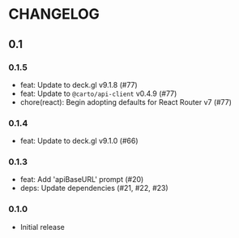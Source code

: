 # CHANGELOG

## 0.1

### 0.1.5

- feat: Update to deck.gl v9.1.8 (#77)
- feat: Update to `@carto/api-client` v0.4.9 (#77)
- chore(react): Begin adopting defaults for React Router v7 (#77)

### 0.1.4

- feat: Update to deck.gl v9.1.0 (#66)

### 0.1.3

- feat: Add 'apiBaseURL' prompt (#20)
- deps: Update dependencies (#21, #22, #23)

### 0.1.0

- Initial release
